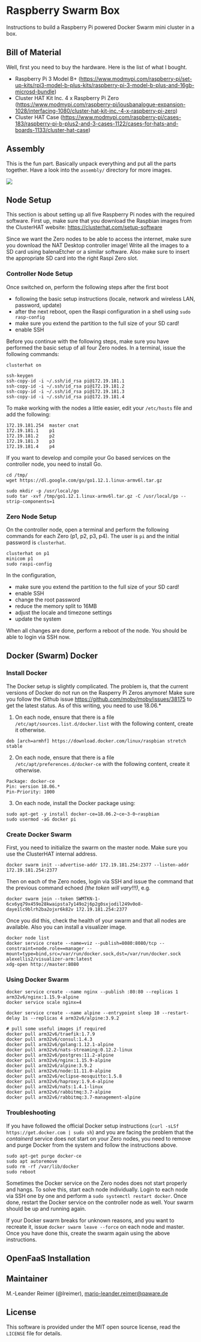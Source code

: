 # Raspberry Swarm Box

Instructions to build a Raspberry Pi powered Docker Swarm mini cluster in a box.

## Bill of Material

Well, first you need to buy the hardware. Here is the list of what I bought.

* Raspberry Pi 3 Model B+ (https://www.modmypi.com/raspberry-pi/set-up-kits/rpi3-model-b-plus-kits/raspberry-pi-3-model-b-plus-and-16gb-microsd-bundle)
* Cluster HAT Kit Inc. 4 x Raspberry Pi Zero (https://www.modmypi.com/raspberry-pi/iousbanalogue-expansion-1028/interfacing-1080/cluster-hat-kit-inc.-4-x-raspberry-pi-zero)
* Cluster HAT Case (https://www.modmypi.com/raspberry-pi/cases-183/raspberry-pi-b-plus2-and-3-cases-1122/cases-for-hats-and-boards-1133/cluster-hat-case)

## Assembly

This is the fun part. Basically unpack everything and put all the parts together.
Have a look into the `assembly/` directory for more images.

![](assembly/IMG_20190207_134102.jpg)

## Node Setup

This section is about setting up all five Raspberry Pi nodes with the required software. First up, make sure that you download
the Raspbian images from the ClusterHAT website: https://clusterhat.com/setup-software

Since we want the Zero nodes to be able to access the internet, make sure you download the NAT Desktop controller image! Write all
the images to a SD card using balenaEtcher or a similar software. Also make sure to insert the appropriate SD card into the right
Raspi Zero slot.

### Controller Node Setup

Once switched on, perform the following steps after the first boot
- following the basic setup instructions (locale, network and wireless LAN, password, update)
- after the next reboot, open the Raspi configuration in a shell using `sudo rasp-config`
- make sure you extend the partition to the full size of your SD card! 
- enable SSH

Before you continue with the following steps, make sure you have performed the basic setup of all four Zero nodes.
In a terminal, issue the following commands:
```
clusterhat on

ssh-keygen 
ssh-copy-id -i ~/.ssh/id_rsa pi@172.19.181.1
ssh-copy-id -i ~/.ssh/id_rsa pi@172.19.181.2
ssh-copy-id -i ~/.ssh/id_rsa pi@172.19.181.3
ssh-copy-id -i ~/.ssh/id_rsa pi@172.19.181.4
```

To make working with the nodes a little easier, edit your `/etc/hosts` file and add the following:
```
172.19.181.254  master cnat
172.19.181.1    p1
172.19.181.2    p2
172.19.181.3    p3
172.19.181.4    p4
```

If you want to develop and compile your Go based services on the controller node, you need to install Go.
```
cd /tmp/
wget https://dl.google.com/go/go1.12.1.linux-armv6l.tar.gz

sudo mkdir -p /usr/local/go
sudo tar -xvf /tmp/go1.12.1.linux-armv6l.tar.gz -C /usr/local/go --strip-components=1
```

### Zero Node Setup

On the controller node, open a terminal and perform the following commands for each Zero (p1, p2, p3, p4).
The user is `pi` and the initial password is `clusterhat`. 

```
clusterhat on p1
minicom p1
sudo raspi-config
```

In the configuration, 
- make sure you extend the partition to the full size of your SD card! 
- enable SSH
- change the root password
- reduce the memory split to 16MB
- adjust the locale and timezone settings
- update the system

When all changes are done, perform a reboot of the node. You should be able to login via SSH now.


## Docker (Swarm)  Docker

### Install Docker

The Docker setup is slightly complicated. The problem is, that the current versions of Docker do not run on the Rasperry Pi Zeros anymore! Make
sure you follow the Github issue https://github.com/moby/moby/issues/38175 to get the latest status. As of this writing, you need to use 18.06.*

1. On each node, ensure that there is a file `/etc/apt/sources.list.d/docker.list` with the following content, create it otherwise.
```
deb [arch=armhf] https://download.docker.com/linux/raspbian stretch stable
```

2. On each node, ensure that there is a file `/etc/apt/preferences.d/docker-ce` with the following content, create it otherwise.
```
Package: docker-ce
Pin: version 18.06.*
Pin-Priority: 1000
```

3. On each node, install the Docker package using: 
```
sudo apt-get -y install docker-ce=18.06.2~ce~3-0~raspbian
sudo usermod -aG docker pi
```

### Create Docker Swarm

First, you need to initialize the swarm on the master node. Make sure you use the ClusterHAT internal address.
```
docker swarm init --advertise-addr 172.19.181.254:2377 --listen-addr 172.19.181.254:2377
```

Then on each of the Zero nodes, login via SSH and issue the command that the previous command echoed _(the token will vary!!!)_, e.g.
```
docker swarm join --token SWMTKN-1-6cx6yq79x459o28kwaipsta7y149o2j6p2g0sxjodil249v0o8-daye1lc9blrh2ba2ojxr6k82v 172.19.181.254:2377
```

Once you did this, check the health of your swarm and that all nodes are available. Also you can install a visualizer image. 
```
docker node list
docker service create --name=viz --publish=8080:8080/tcp --constraint=node.role==manager --mount=type=bind,src=/var/run/docker.sock,dst=/var/run/docker.sock alexellis2/visualizer-arm:latest
xdg-open http://master:8080
```

### Using Docker Swarm

```
docker service create --name nginx --publish :80:80 --replicas 1 arm32v6/nginx:1.15.9-alpine
docker service scale nginx=4

docker service create --name alpine --entrypoint sleep 10 --restart-delay 1s --replicas 4 arm32v6/alpine:3.9.2

# pull some useful images if required
docker pull arm32v6/traefik:1.7.9
docker pull arm32v6/consul:1.4.3
docker pull arm32v6/golang:1.12.1-alpine
docker pull arm32v6/nats-streaming:0.12.2-linux
docker pull arm32v6/postgres:11.2-alpine
docker pull arm32v6/nginx:1.15.9-alpine
docker pull arm32v6/alpine:3.9.2
docker pull arm32v6/node:11.11.0-alpine
docker pull arm32v6/eclipse-mosquitto:1.5.8
docker pull arm32v6/haproxy:1.9.4-alpine
docker pull arm32v6/nats:1.4.1-linux
docker pull arm32v6/rabbitmq:3.7-alpine
docker pull arm32v6/rabbitmq:3.7-management-alpine
```

### Troubleshooting

If you have followed the official Docker setup instructions (`curl -sLSf https://get.docker.com | sudo sh`) and you are facing the problem that 
the _containerd_ service does not start on your Zero nodes, you need to remove and purge Docker from the system and follow the instructions above.
```
sudo apt-get purge docker-ce
sudo apt autoremove
sudo rm -rf /var/lib/docker
sudo reboot
``` 

Sometimes the Docker service on the Zero nodes does not start properly and hangs. To solve this, start each node individually. Login to each node
via SSH one by one and perform a `sudo systemctl restart docker`. Once done, restart the Docker service on the controller node as well. Your swarm
should be up and running again.

If your Docker swarm breaks for unknown reasons, and you want to recreate it, issue `docker swarm leave --force` on each node and master. Once you 
have done this, create the swarm again using the above instructions. 

## OpenFaaS Installation

## Maintainer

M.-Leander Reimer (@lreimer), <mario-leander.reimer@qaware.de>

## License

This software is provided under the MIT open source license, read the `LICENSE`
file for details.
